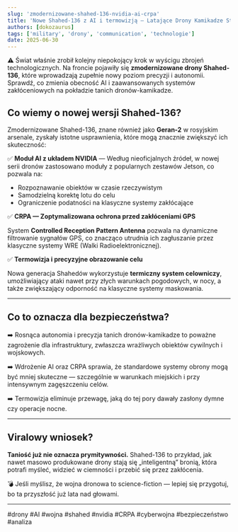 ```yaml
---
slug: 'zmodernizowane-shahed-136-nvidia-ai-crpa'
title: 'Nowe Shahed-136 z AI i termowizją — Latające Drony Kamikadze Stają się Inteligentne!'
authors: [dokozaurus]
tags: ['military', 'drony', 'communication', 'technologie']
date: 2025-06-30
---
```


⚠️ Świat właśnie zrobił kolejny niepokojący krok w wyścigu zbrojeń technologicznych. Na froncie pojawiły się **zmodernizowane drony Shahed-136**, które wprowadzają zupełnie nowy poziom precyzji i autonomii. Sprawdź, co zmienia obecność AI i zaawansowanych systemów zakłóceniowych na pokładzie tanich dronów-kamikadze.

<!-- truncate -->

## Co wiemy o nowej wersji Shahed-136?

Zmodernizowane Shahed-136, znane również jako **Geran-2** w rosyjskim arsenale, zyskały istotne usprawnienia, które mogą znacznie zwiększyć ich skuteczność:

✅ **Moduł AI z układem NVIDIA** — Według nieoficjalnych źródeł, w nowej serii dronów zastosowano moduły z popularnych zestawów Jetson, co pozwala na:

- Rozpoznawanie obiektów w czasie rzeczywistym
- Samodzielną korektę lotu do celu
- Ograniczenie podatności na klasyczne systemy zakłócające

✅ **CRPA — Zoptymalizowana ochrona przed zakłóceniami GPS**

System **Controlled Reception Pattern Antenna** pozwala na dynamiczne filtrowanie sygnałów GPS, co znacząco utrudnia ich zagłuszanie przez klasyczne systemy WRE (Walki Radioelektronicznej).

✅ **Termowizja i precyzyjne obrazowanie celu**

Nowa generacja Shahedów wykorzystuje **termiczny system celowniczy**, umożliwiający ataki nawet przy złych warunkach pogodowych, w nocy, a także zwiększający odporność na klasyczne systemy maskowania.

---

## Co to oznacza dla bezpieczeństwa?

➡️ Rosnąca autonomia i precyzja tanich dronów-kamikadze to poważne zagrożenie dla infrastruktury, zwłaszcza wrażliwych obiektów cywilnych i wojskowych.

➡️ Wdrożenie AI oraz CRPA sprawia, że standardowe systemy obrony mogą być mniej skuteczne — szczególnie w warunkach miejskich i przy intensywnym zagęszczeniu celów.

➡️ Termowizja eliminuje przewagę, jaką do tej pory dawały zasłony dymne czy operacje nocne.

---

## Viralowy wniosek?

**Taniość już nie oznacza prymitywności.** Shahed-136 to przykład, jak nawet masowo produkowane drony stają się „inteligentną” bronią, która potrafi myśleć, widzieć w ciemności i przebić się przez zakłócenia.

💣 Jeśli myślisz, że wojna dronowa to science-fiction — lepiej się przygotuj, bo ta przyszłość już lata nad głowami.

---

#drony #AI #wojna #shahed #nvidia #CRPA #cyberwojna #bezpieczeństwo #analiza
